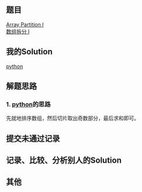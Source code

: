 ## 题目

[Array Partition I](https://leetcode.com/problems/array-partition-i/) <br/> [数组拆分 I](https://leetcode-cn.com/problems/array-partition-i/)

## 我的Solution

[python](../561/561_array_partition_i.py)

## 解题思路

### 1. [python](../561/561_array_partition_i.py)的思路

先就地排序数组，然后切片取出奇数部分，最后求和即可。


## 提交未通过记录

## 记录、比较、分析别人的Solution

## 其他
